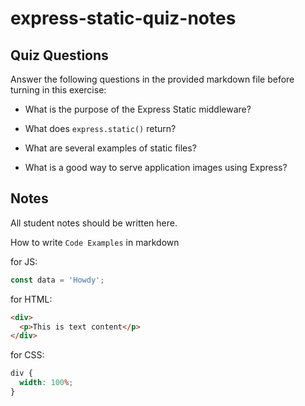 # express-static-quiz-notes

## Quiz Questions

Answer the following questions in the provided markdown file before turning in this exercise:

- What is the purpose of the Express Static middleware?

- What does `express.static()` return?

- What are several examples of static files?

- What is a good way to serve application images using Express?

## Notes

All student notes should be written here.

How to write `Code Examples` in markdown

for JS:

```javascript
const data = 'Howdy';
```

for HTML:

```html
<div>
  <p>This is text content</p>
</div>
```

for CSS:

```css
div {
  width: 100%;
}
```
